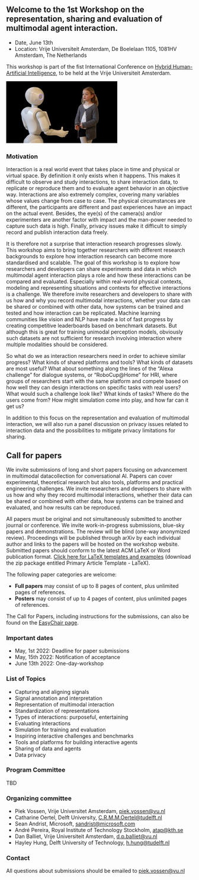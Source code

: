 ## Welcome to the 1st Workshop on the representation, sharing and evaluation of multimodal agent interaction.
* Date, June 13th
* Location: Vrije Universiteit Amsterdam, De Boelelaan 1105, 1081HV Amsterdam, The Netherlands

This workshop is part of the fist International Conference on [Hybrid Human-Artificial Intelligence](https://www.hhai-conference.org), to be held at the Vrije Universiteit Amsterdam.

![Human Agent Interaction](./images/ha-interaction.jpg)

### Motivation
Interaction is a real world event that takes place in time and physical or virtual space. By definition it only exists when it happens. This makes it difficult to observe and study interactions, to share interaction data, to replicate or reproduce them and to evaluate agent behavior in an objective way. Interactions are also extremely complex, covering many variables whose values change from case to case. The physical circumstances are different, the participants are different and past experiences have an impact on the actual event. Besides, the eye(s) of the camera(s) and/or experimenters are another factor with impact and the man-power needed to capture such data is high. Finally, privacy issues make it difficult to simply record and publish interaction data freely.

It is therefore not a surprise that interaction research progresses slowly. This workshop aims to bring together researchers with different research backgrounds to explore how interaction research can become more standardised and scalable. The goal of this workshop is to explore how researchers and developers can share experiments and data in which multimodal agent interaction plays a role and how these interactions can be compared and evaluated. Especially within real-world physical contexts, modeling and representing situations and contexts for effective interactions is a challenge. We therefore  invite researchers and developers to share with us how and why you record multimodal interactions, whether your data can be shared or combined with other data, how systems can be trained and tested and how interaction can be replicated. Machine learning communities like vision and NLP have made a lot of fast progress by creating competitive leaderboards based on benchmark datasets. But although this is great for training unimodal perception models, obviously such datasets are not sufficient for research involving interaction where multiple modalities should be considered.
 
So what do we as interaction researchers need in order to achieve similar progress? What kinds of shared platforms and tools? What kinds of datasets are most useful? What about something along the lines of the “Alexa challenge” for dialogue systems, or “RoboCup@Home” for HRI, where groups of researchers start with the same platform and compete based on how well they can design interactions on specific tasks with real users? What would such a challenge look like? What kinds of tasks? Where do the users come from? How might simulation come into play, and how far can it get us?

In addition to this focus on the representation and evaluation of multimodal interaction, we will also run a panel discussion on privacy issues related to interaction data and the possibilities to mitigate privacy limitations for sharing.

## Call for papers

We invite submissions of long and short papers focusing on advancement in multimodal datacollection for conversational AI. Papers can cover experimental, theoretical research but also tools, platforms and practical engineering challenges. We invite researchers and developers to share with us how and why they record multimodal interactions, whether their data can be shared or combined with other data, how systems can be trained and evaluated, and how results can be reproduced.

All papers must be original and not simultaneously submitted to another journal or conference. We invite work-in-progress submissions, blue-sky papers and demonstrations. The review will be blind (one-way anonymized review). Proceedings will be published through arXiv by each individual author and links to the papers will be hosted on the workshop website. Submitted papers should conform to the latest ACM LaTeX or Word publication format. [Click here for LaTeX templates and examples](https://www.acm.org/publications/taps/word-template-workflow) (download the zip package entitled Primary Article Template - LaTeX).

The following paper categories are welcome:

* __Full papers__ may consist of up to 8 pages of content, plus unlimited pages of references.
* __Posters__ may consist of up to 4 pages of content, plus unlimited pages of references.

The Call for Papers, including instructions for the submissions, can also be found on the [EasyChair page]( https://easychair.org/cfp/MMAI2022).

### Important dates

* May, 1st 2022: Deadline for paper submissions
* May, 15th 2022: Notification of acceptance
* June 13th 2022: One-day-workshop


### List of Topics

* Capturing and aligning signals
* Signal annotation and interpretation
* Representation of multimodal interaction
* Standardization of representations
* Types of interactions: purposeful, entertaining
* Evaluating interactions
* Simulation for training and evaluation
* Inspiring interactive challenges and benchmarks
* Tools and platforms for building interactive agents
* Sharing of data and agents
* Data privacy

### Program Committee

TBD

### Organizing committee

* Piek Vossen, Vrije Universitet Amsterdam, piek.vossen@vu.nl
* Catharine Oertel, Delft University, C.R.M.M.Oertel@tudelft.nl
* Sean Andrist, Microsoft, sandrist@microsoft.com
* André Pereira, Royal Institute of Technology Stockholm, atap@kth.se
* Dan Balliet, Vrije Universiteit Amsterdam, d.p.balliet@vu.nl
* Hayley Hung, Delft University of Technology, h.hung@tudelft.nl

### Contact

All questions about submissions should be emailed to piek.vossen@vu.nl

